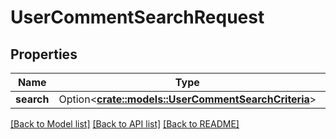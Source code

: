 # UserCommentSearchRequest

## Properties

Name | Type | Description | Notes
------------ | ------------- | ------------- | -------------
**search** | Option<[**crate::models::UserCommentSearchCriteria**](UserCommentSearchCriteria.md)> |  | [optional]

[[Back to Model list]](../README.md#documentation-for-models) [[Back to API list]](../README.md#documentation-for-api-endpoints) [[Back to README]](../README.md)


